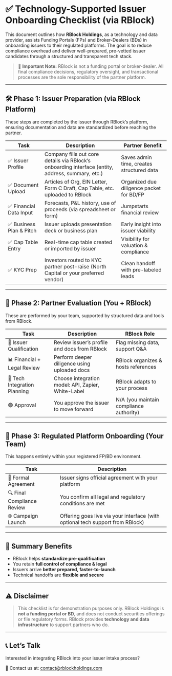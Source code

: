 # ✅ Technology-Supported Issuer Onboarding Checklist (via RBlock)

This document outlines how **RBlock Holdings**, as a technology and data provider, assists Funding Portals (FPs) and Broker-Dealers (BDs) in onboarding issuers to their regulated platforms. The goal is to reduce compliance overhead and deliver well-prepared, pre-vetted issuer candidates through a structured and transparent tech stack.

> 📌 **Important Note:** RBlock is not a funding portal or broker-dealer. All final compliance decisions, regulatory oversight, and transactional processes are the sole responsibility of the partner platform.

---

## 🛠️ Phase 1: Issuer Preparation (via RBlock Platform)

These steps are completed by the issuer through RBlock’s platform, ensuring documentation and data are standardized before reaching the partner.

| Task | Description | Partner Benefit |
|------|-------------|-----------------|
| ✅ Issuer Profile | Company fills out core details via RBlock’s onboarding interface (entity, address, summary, etc.) | Saves admin time, creates structured data |
| ✅ Document Upload | Articles of Org, EIN Letter, Form C Draft, Cap Table, etc. uploaded to RBlock | Organized due diligence packet for BD/FP |
| ✅ Financial Data Input | Forecasts, P&L history, use of proceeds (via spreadsheet or form) | Jumpstarts financial review |
| ✅ Business Plan & Pitch | Issuer uploads presentation deck or business plan | Early insight into issuer viability |
| ✅ Cap Table Entry | Real-time cap table created or imported by issuer | Visibility for valuation & compliance |
| ✅ KYC Prep | Investors routed to KYC partner post-raise (North Capital or your preferred vendor) | Clean handoff with pre-labeled leads |

---

## 🧪 Phase 2: Partner Evaluation (You + RBlock)

These are performed by your team, supported by structured data and tools from RBlock.

| Task | Description | RBlock Role |
|------|-------------|-------------|
| 🧩 Issuer Qualification | Review issuer’s profile and docs from RBlock | Flag missing data, support Q&A |
| 📊 Financial + Legal Review | Perform deeper diligence using uploaded docs | RBlock organizes & hosts references |
| 🔧 Tech Integration Planning | Choose integration model: API, Zapier, White-Label | RBlock adapts to your process |
| 🟢 Approval | You approve the issuer to move forward | N/A (you maintain compliance authority) |

---

## 🚀 Phase 3: Regulated Platform Onboarding (Your Team)

This happens entirely within your registered FP/BD environment.

| Task | Description |
|------|-------------|
| 📄 Formal Agreement | Issuer signs official agreement with your platform |
| 🔍 Final Compliance Review | You confirm all legal and regulatory conditions are met |
| 🌐 Campaign Launch | Offering goes live via your interface (with optional tech support from RBlock) |

---

## 🧭 Summary Benefits

- RBlock helps **standardize pre-qualification**
- You retain **full control of compliance & legal**
- Issuers arrive **better prepared, faster-to-launch**
- Technical handoffs are **flexible and secure**

---

## ⚠️ Disclaimer

> This checklist is for demonstration purposes only. RBlock Holdings is **not a funding portal or BD**, and does not conduct securities offerings or file regulatory forms. RBlock provides **technology and data infrastructure** to support partners who do.

---

## 📞 Let’s Talk

Interested in integrating RBlock into your issuer intake process?

📧 Contact us at: [contact@rblockholdings.com](mailto:contact@rblockholdings.com)

